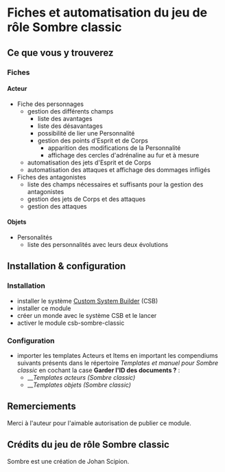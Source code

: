 # Fiches et automatisation du jeu de rôle Sombre classic

## Ce que vous y trouverez

### Fiches

#### Acteur

* Fiche des personnages
   * gestion des différents champs 
      * liste des avantages
      * liste des désavantages
      * possibilité de lier une Personnalité
      * gestion des points d'Esprit et de Corps
         * apparition des modifications de la Personnalité
         * affichage des cercles d'adrénaline au fur et à mesure
   * automatisation des jets d'Esprit et de Corps
   * automatisation des attaques et affichage des dommages infligés
* Fiches des antagonistes
   * liste des champs nécessaires et suffisants pour la gestion des antagonistes
   * gestion des jets de Corps et des attaques
   * gestion des attaques

#### Objets

* Personalités
   * liste des personnalités avec leurs deux évolutions

## Installation & configuration

### Installation

* installer le système [Custom System Builder](https://gitlab.com/custom-system-builder/custom-system-builder) (CSB)
* installer ce module
* créer un monde avec le système CSB et le lancer
* activer le module csb-sombre-classic

### Configuration

* importer les templates Acteurs et Items en important les compendiums suivants présents dans le répertoire _Templates et manuel pour Sombre classic_ en cochant la case **Garder l'ID des documents ?** :
   * ___Templates acteurs (Sombre classic)_
   * ___Templates objets (Sombre classic)_ 

## Remerciements

Merci à l'auteur pour l'aimable autorisation de publier ce module.

## Crédits du jeu de rôle Sombre classic

Sombre est une création de Johan Scipion.

